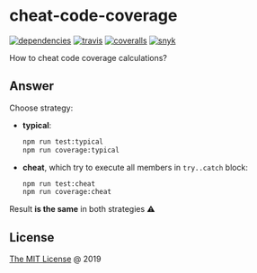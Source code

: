 # cheat-code-coverage

[![dependencies](https://david-dm.org/piecioshka/cheat-code-coverage.svg)](https://github.com/piecioshka/cheat-code-coverage)
[![travis](https://img.shields.io/travis/piecioshka/cheat-code-coverage.svg)](https://travis-ci.org/piecioshka/cheat-code-coverage)
[![coveralls](https://coveralls.io/repos/github/piecioshka/cheat-code-coverage/badge.svg?branch=master)](https://coveralls.io/github/piecioshka/cheat-code-coverage?branch=master)
[![snyk](https://snyk.io/test/github/piecioshka/cheat-code-coverage/badge.svg?targetFile=package.json)](https://snyk.io/test/github/piecioshka/cheat-code-coverage?targetFile=package.json)

How to cheat code coverage calculations?

## Answer

Choose strategy:

* **typical**:

    ```bash
    npm run test:typical
    npm run coverage:typical
    ```

* **cheat**, which try to execute all members in `try..catch` block:

    ```bash
    npm run test:cheat
    npm run coverage:cheat
    ```

Result **is the same** in both strategies :warning:

## License

[The MIT License](http://piecioshka.mit-license.org) @ 2019